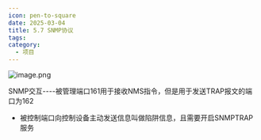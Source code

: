 ```yaml
---
icon: pen-to-square
date: 2025-03-04
title: 5.7 SNMP协议
tags: 
category:
  - 项目
---
```

![image.png](https://cdn.jsdelivr.net/gh/fakeppa/blog-img/20250304214159.png)

SNMP交互----被管理端口161用于接收NMS指令，但是用于发送TRAP报文的端口为162
- 被控制端口向控制设备主动发送信息叫做陷阱信息，且需要开启SNMPTRAP服务